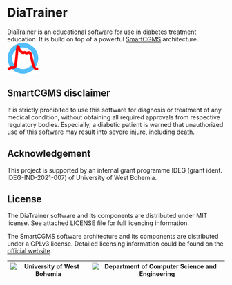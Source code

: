 # DiaTrainer

DiaTrainer is an educational software for use in diabetes treatment education. It is build on top of a powerful [SmartCGMS](https://diabetes.zcu.cz/smartcgms) architecture.
![SmartCGMS Logo](Misc/SmartCGMS-small.png?raw=true)

##  SmartCGMS disclaimer

It is strictly prohibited to use this software for diagnosis or treatment of any medical condition, without obtaining all required approvals from respective regulatory bodies. Especially, a diabetic patient is warned that unauthorized use of this software may result into severe injure, including death.

## Acknowledgement

This project is supported by an internal grant programme IDEG (grant ident. IDEG-IND-2021-007) of University of West Bohemia.

## License

The DiaTrainer software and its components are distributed under MIT license. See attached LICENSE file for full licencing information.

The SmartCGMS software architecture and its components are distributed under a GPLv3 license. Detailed licensing information could be found on the [official website](https://diabetes.zcu.cz/smartcgms).



|![University of West Bohemia](https://www.zcu.cz/en/assets/logo.svg)|![Department of Computer Science and Engineering](https://www.kiv.zcu.cz/site/documents/verejne/katedra/dokumenty/dcse-logo-barevne.png)|
|--|--|
